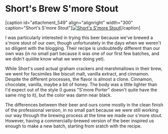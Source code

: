 Short's Brew S'more Stout
=========================

\[caption id="attachment\_549" align="alignright" width="300" caption="Short's S'more Stout"\][![Short's S'more Stout](http://www.yeastboundanddown.com/wp-content/uploads/2010/11/IMG_0640-300x200.jpg "Short's S'more Stout")](http://www.yeastboundanddown.com/wp-content/uploads/2010/11/IMG_0640.jpg)\[/caption\]

I was particularly interested in trying this beer because we've brewed a s'more stout of our own, though unfortunately in the days when we weren't so diligent with the blogging. Their recipe is undoubtedly different than our own was (in no small part because it was one of our first few batches, and we didn't quiiiite know what we were doing yet).

While Short's used actual graham crackers and marshmallows in their brew, we went for facsimiles like biscuit malt, vanilla extract, and cinnamon. Despite the different processes, the flavor is almost a clone. Cinnamon, chocolate, vanilla, maybe a bit of honey. The body was a little lighter than I'd expect out of the style (I guess "S'more Porter" doesn't quite have the same ring to it), but the color was damn near black.

The differences between their beer and ours come mostly in the clean finish of the professional version, in no small part because we were still working our way through the brewing process at the time we made our s'more stout. However, having a commercially-brewed version of the beer inspired us enough to make a new batch, starting from sratch with the recipe.
